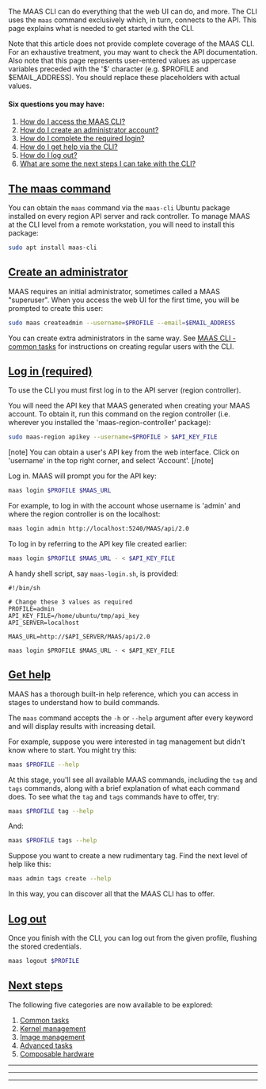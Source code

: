 The MAAS CLI can do everything that the web UI can do, and more. The CLI uses the `maas` command exclusively which, in turn, connects to the API.  This page explains what is needed to get started with the CLI.

Note that this article does not provide complete coverage of the MAAS CLI. For an exhaustive treatment, you may want to check the API documentation.  Also note that this page represents user-entered values as uppercase variables preceded with the '$' character (e.g. $PROFILE and $EMAIL_ADDRESS). You should replace these placeholders with actual values.

#### Six questions you may have:

1. [How do I access the MAAS CLI?](/t/maas-cli/802#heading--the-maas-command)
2. [How do I create an administrator account?](/t/maas-cli/802#heading--create-an-administrator)
3. [How do I complete the required login?](/t/maas-cli/802#heading--log-in-required)
4. [How do I get help via the CLI?](/t/maas-cli/802#heading--get-help)
5. [How do I log out?](/t/maas-cli/802#heading--log-out)
6. [What are some the next steps I can take with the CLI?](/t/maas-cli/802#heading--next-steps)

<a href="#heading--the-maas-command"><h2 id="heading--the-maas-command">The maas command</h2></a>

You can obtain the `maas` command via the `maas-cli` Ubuntu package installed on every region API server and rack controller. To manage MAAS at the CLI level from a remote workstation, you will need to install this package:

``` bash
sudo apt install maas-cli
```

<a href="#heading--create-an-administrator"><h2 id="heading--create-an-administrator">Create an administrator</h2></a>

MAAS requires an initial administrator, sometimes called a MAAS "superuser". When you access the web UI for the first time, you will be prompted to create this user:

``` bash
sudo maas createadmin --username=$PROFILE --email=$EMAIL_ADDRESS
```

You can create extra administrators in the same way. See [MAAS CLI - common tasks](/t/common-cli-tasks/794#heading--create-a-regular-user) for instructions on creating regular users with the CLI.

<a href="#heading--log-in-required"><h2 id="heading--log-in-required">Log in (required)</h2></a>

To use the CLI you must first log in to the API server (region controller).

You will need the API key that MAAS generated when creating your MAAS account. To obtain it, run this command on the region controller (i.e. wherever you installed the 'maas-region-controller' package):

``` bash
sudo maas-region apikey --username=$PROFILE > $API_KEY_FILE
```

[note]
You can obtain a user's API key from the web interface. Click on 'username' in the top right corner, and select 'Account'.
[/note]

Log in. MAAS will prompt you for the API key:

``` bash
maas login $PROFILE $MAAS_URL
```

For example, to log in with the account whose username is 'admin' and where the region controller is on the localhost:

``` bash
maas login admin http://localhost:5240/MAAS/api/2.0
```

To log in by referring to the API key file created earlier:

``` bash
maas login $PROFILE $MAAS_URL - < $API_KEY_FILE
```

A handy shell script, say `maas-login.sh`, is provided:

``` no-highlight
#!/bin/sh

# Change these 3 values as required 
PROFILE=admin
API_KEY_FILE=/home/ubuntu/tmp/api_key
API_SERVER=localhost

MAAS_URL=http://$API_SERVER/MAAS/api/2.0

maas login $PROFILE $MAAS_URL - < $API_KEY_FILE
```

<a href="#heading--get-help"><h2 id="heading--get-help">Get help</h2></a>

MAAS has a thorough built-in help reference, which you can access in stages to understand how to build commands.

The `maas` command accepts the `-h` or `--help` argument after every keyword and will display results with increasing detail.

For example, suppose you were interested in tag management but didn't know where to start. You might try this:

``` bash
maas $PROFILE --help
```

At this stage, you'll see all available MAAS commands, including the `tag` and `tags` commands, along with a brief explanation of what each command does. To see what the `tag` and `tags` commands have to offer, try:

``` bash
maas $PROFILE tag --help
```

And:

``` bash
maas $PROFILE tags --help
```

Suppose you want to create a new rudimentary tag. Find the next level of help like this:

``` bash
maas admin tags create --help
```

In this way, you can discover all that the MAAS CLI has to offer.

<a href="#heading--log-out"><h2 id="heading--log-out">Log out</h2></a>

Once you finish with the CLI, you can log out from the given profile, flushing the stored credentials.

``` bash
maas logout $PROFILE
```

<a href="#heading--next-steps"><h2 id="heading--next-steps">Next steps</h2></a>

The following five categories are now available to be explored:

1.   [Common tasks](/t/common-cli-tasks/794)
2.   [Kernel management](/t/cli-kernel-management/799)
3.   [Image management](/t/cli-image-management/797)
4.   [Advanced tasks](/t/cli-advanced-tasks/793)
5.   [Composable hardware](/t/cli-composable-hardware/795)



------
****
------